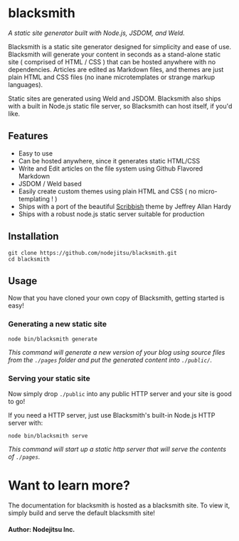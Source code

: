 # blacksmith

*A static site generator built with Node.js, JSDOM, and Weld.*

Blacksmith is a static site generator designed for simplicity and ease of use. Blacksmith will generate your content in seconds as a stand-alone static site ( comprised of HTML / CSS ) that can be hosted anywhere with no dependencies. Articles are edited as Markdown files, and themes are just plain HTML and CSS files (no inane microtemplates or strange markup languages).

Static sites are generated using Weld and JSDOM. Blacksmith also ships with a built in Node.js static file server, so Blacksmith can host itself, if you'd like. 


## Features

 * Easy to use
 * Can be hosted anywhere, since it generates static HTML/CSS
 * Write and Edit articles on the file system using Github Flavored Markdown
 * JSDOM / Weld based
 * Easily create custom themes using plain HTML and CSS ( no micro-templating ! )
 * Ships with a port of the beautiful [Scribbish](http://quotedprintable.com/pages/scribbish) theme by Jeffrey Allan Hardy
 * Ships with a robust node.js static server suitable for production

## Installation

    git clone https://github.com/nodejitsu/blacksmith.git 
    cd blacksmith
    
## Usage

Now that you have cloned your own copy of Blacksmith, getting started is easy!

### Generating a new static site

    node bin/blacksmith generate

*This command will generate a new version of your blog using source files from the `./pages` folder and put the generated content into `./public/`.*
    
### Serving your static site

Now simply drop `./public` into any public HTTP server and your site is good to go!

If you need a HTTP server, just use Blacksmith's built-in Node.js HTTP server with:

    node bin/blacksmith serve
   
*This command will start up a static http server that will serve the contents of `./pages`.*


# Want to learn more?

The documentation for blacksmith is hosted as a blacksmith site. To view it, simply build and serve the default blacksmith site!

#### Author: Nodejitsu Inc.
